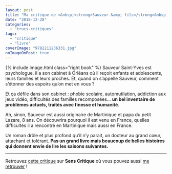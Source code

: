 ```yaml
---
layout: post
title: "Ma critique de «&nbsp;<strong>Sauveur &amp; fils</strong>&nbsp;» de <em>Marie-Aude Murail</em>"
date: "2018-12-28"
categories: 
  - "trucs-critiques"
tags: 
  - "critique"
  - "livre"
coverImage: "9782211236331.jpg"
noImageOnPost: true
---
```


{% include image.html class="right book" %}
Sauveur Saint-Yves est psychologue, il a son cabinet à Orléans où il reçoit enfants et adolescents, leurs familles et leurs proches. Et, quand on s’appelle Sauveur, comment s’étonner des espoirs qu’on met en vous ?

Et ça défile dans son cabinet : phobie scolaire, automutilation, addiction aux jeux vidéo, difficultés des familles recomposées… **un bel inventaire de problèmes actuels, traités avec finesse et humanité**.

Ah, sinon, Sauveur est aussi originaire de Martinique et papa du petit Lazare, 8 ans. On découvrira pourquoi il est venu en France, quelles difficultés il a rencontré en Martinique mais aussi en France.

Un roman drôle et plus profond qu’il n’y parait, un docteur au grand cœur, attachant et tolérant. **Pas un grand livre mais beaucoup de belles histoires qui donnent envie de lire les saisons suivantes.**

* * *

Retrouvez [cette critique]( https://www.senscritique.com/livre/Sauveur_et_fils/critique/185080877) sur **Sens Critique** où vous pouvez aussi [me retrouver](http://www.senscritique.com/Arnaud_Malon) !

